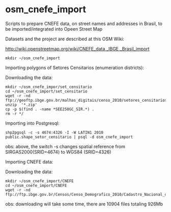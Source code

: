 osm_cnefe_import
================

Scripts to prepare CNEFE data, on street names and addresses in Brasil, to be imported/integrated into Opeen Street Map



Datasets and the project are described at this OSM Wiki: 

http://wiki.openstreetmap.org/wiki/CNEFE_data,_IBGE,_Brasil_import


```
mkdir ~/osm_cnefe_import
```


Importing polygons of Setores Censitarios (enumeration districts):


Downloading the data:
```
mkdir ~/osm_cnefe_impor/set_censitario
cd ~/osm_cnefe_import/set_censitario
wget -r -nd ftp://geoftp.ibge.gov.br/malhas_digitais/censo_2010/setores_censitarios/
unzip  '*.zip'
cp -p $(find . -name *SEE250GC_SIR.*) . 
rm -r */
```

Importing into Postgresql:
```
shp2pgsql -c -s 4674:4326 -I -W LATIN1 2010  public.shape_setor_censitario | psql -d osm_cnefe_import
```
obs: above, the switch -s changes spatial reference from SIRGAS2000(SRID=4674)  to WGS84 (SRID=4326)

Importing CNEFE data:

Downloading the data:

```
mkdir ~/osm_cnefe_import/CNEFE
cd ~/osm_cnefe_import/CNEFE
wget -r -nd ftp://ftp.ibge.gov.br/Censos/Censo_Demografico_2010/Cadastro_Nacional_de_Enderecos_Fins_Estatisticos/
```
obs: downloading will take some time, there are 10904 files  totaling 926Mb 



